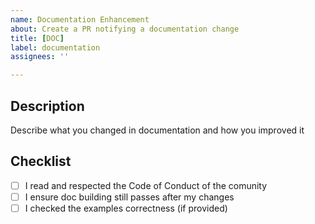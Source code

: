```yaml
---
name: Documentation Enhancement
about: Create a PR notifying a documentation change
title: [DOC]
label: documentation
assignees: ''

---
```


## Description

Describe what you changed in documentation and how you improved it

## Checklist

- [ ] I read and respected the Code of Conduct of the comunity
- [ ] I ensure doc building still passes after my changes
- [ ] I checked the examples correctness (if provided)
